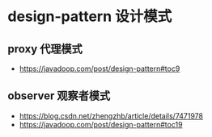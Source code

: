 # design-pattern 设计模式

## proxy 代理模式

* https://javadoop.com/post/design-pattern#toc9

## observer 观察者模式

* https://blog.csdn.net/zhengzhb/article/details/7471978
* https://javadoop.com/post/design-pattern#toc19
